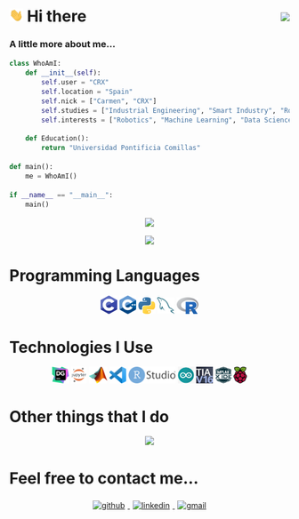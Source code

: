 # <img src="https://raw.githubusercontent.com/ABSphreak/ABSphreak/master/gifs/Hi.gif" width="25px"> Hi there <img src="https://komarev.com/ghpvc/?username=crxcrm&color=blueviolet" align="right" style="margin-top: 10px !important;">


### A little more about me...

```python
class WhoAmI:
	def __init__(self):
 		self.user = "CRX"
		self.location = "Spain"
		self.nick = ["Carmen", "CRX"]
		self.studies = ["Industrial Engineering", "Smart Industry", "Robotics"]
		self.interests = ["Robotics", "Machine Learning", "Data Science", "Music"]
	
	def Education():
		return "Universidad Pontificia Comillas"

def main():
	me = WhoAmI()

if __name__ == "__main__":
	main()
```
<a href="https://github.com/crxcrm">
<p align="center">
  <img align="center" src="https://languages-show.vercel.app/api/?username=crxcrm&count_private=true&theme=midnight-purple" />
</a>

<a href="https://github.com/crxcrm">
<p align="center">
  <img align="center" src="https://languages-show.vercel.app/api/top-langs/?username=crxcrm&layout=compact&langs_count=6&count_private=true&theme=midnight-purple&exclude_repo=languages_show,codewars_readme_stats" />
</a>

# Programming Languages
<p align="center"> <img src = 'https://github.com/crxcrm/crxcrm/blob/bab3c8c676345dcf74b30daeb4c8153bd12dc28e/C.png' width='30'/> <img src = 'https://github.com/crxcrm/crxcrm/blob/bab3c8c676345dcf74b30daeb4c8153bd12dc28e/Cpp.png' width='30'/> <img src = 'https://github.com/crxcrm/crxcrm/blob/bab3c8c676345dcf74b30daeb4c8153bd12dc28e/python.png' height='30'/>  <img src = 'https://github.com/crxcrm/crxcrm/blob/bab3c8c676345dcf74b30daeb4c8153bd12dc28e/mysql.png' height='30'/> <img src = 'https://github.com/crxcrm/crxcrm/blob/bab3c8c676345dcf74b30daeb4c8153bd12dc28e/R.png' height='30'/> 
 
 # Technologies I Use
<p align="center"> <img src = 'https://github.com/crxcrm/crxcrm/blob/bab3c8c676345dcf74b30daeb4c8153bd12dc28e/datagrip.png' width='30'/>  <img src = 'https://github.com/crxcrm/crxcrm/blob/bab3c8c676345dcf74b30daeb4c8153bd12dc28e/jupyter.png' height='30'/> <img src = 'https://github.com/crxcrm/crxcrm/blob/bab3c8c676345dcf74b30daeb4c8153bd12dc28e/matlab.png' height='30'/> <img src = 'https://github.com/crxcrm/crxcrm/blob/bab3c8c676345dcf74b30daeb4c8153bd12dc28e/VSC.png' height='30'/> <img src = 'https://github.com/crxcrm/crxcrm/blob/54010df89ea21afd527070267c90c5dc71910e9d/rstudio.png' height='30'/> <img src = 'https://github.com/crxcrm/crxcrm/blob/bab3c8c676345dcf74b30daeb4c8153bd12dc28e/arduino.png' height='30'/> <img src = 'https://github.com/crxcrm/crxcrm/blob/84e15088e45a20a97499ec079257ca6b8e57a4e8/tiaportal.jpeg' height='30'/> <img src = 'https://github.com/crxcrm/crxcrm/blob/139bab6623b77e14eb3565a901ba4ee5bba70eae/mplab.jpeg' height='30'/>  <img src = 'https://github.com/crxcrm/crxcrm/blob/40a4db2f52ae629d3cf4044cfb16ac365e7ae4de/raspberry.svg' height='30'/> 
 
 
# Other things that I do
<p align="center" >
    <a href="https://www.codewars.com/users/crxcrm/stats">
      <img src="https://github.r2v.ch/codewars?user=crxcrm&name=true&top_languages=true&stroke=rgb(255,255,255)&theme=midnight_purple" />
</a>
</p>    
 
# Feel free to contact me...

<p align="center">
	<a href="https://github.com/crxcrm" target="_blank">
		<img alt="github" src="https://img.icons8.com/stickers/344/github.png" style="padding: 5px;" width="10%">
	</a>
	<a href="https://www.linkedin.com/in/maria-del-carmen-rubiales-mena/" target="_blank">
		<img alt="linkedin" src="https://img.icons8.com/stickers/344/linkedin.png" style="padding: 5px;" width="10%">
	</a>
	<a href="mailto:carmenrubialesmena@gmail.com" target="_blank">
		<img alt="gmail" src="https://img.icons8.com/stickers/344/gmail-login.png" style="padding: 5px;" width="10%">
	</a>
</p>


